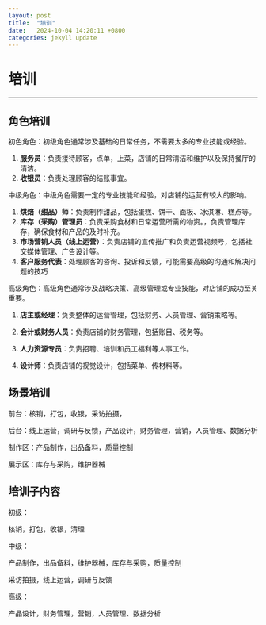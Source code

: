 ```yaml
---
layout: post
title:  "培训"
date:   2024-10-04 14:20:11 +0800
categories: jekyll update
---
```

# 培训

---

## 角色培训

初色角色：初级角色通常涉及基础的日常任务，不需要太多的专业技能或经验。

1. **服务员**：负责接待顾客，点单，上菜，店铺的日常清洁和维护以及保持餐厅的清洁。
2. **收银员**：负责处理顾客的结账事宜。

中级角色：中级角色需要一定的专业技能和经验，对店铺的运营有较大的影响。

1. **烘焙（甜品）师**：负责制作甜品，包括蛋糕、饼干、面板、冰淇淋、糕点等。
2. **库存（采购）管理员**：负责采购食材和日常运营所需的物资。，负责管理库存，确保食材和产品的及时补充。
3. **市场营销人员（线上运营）**：负责店铺的宣传推广和负责运营视频号，包括社交媒体管理、广告设计等。
4. **客户服务代表**：处理顾客的咨询、投诉和反馈，可能需要高级的沟通和解决问题的技巧

高级角色：高级角色通常涉及战略决策、高级管理或专业技能，对店铺的成功至关重要。

1. **店主或经理**：负责整体的运营管理，包括财务、人员管理、营销策略等。

2. **会计或财务人员**：负责店铺的财务管理，包括账目、税务等。

3. **人力资源专员**：负责招聘、培训和员工福利等人事工作。

4. **设计师**：负责店铺的视觉设计，包括菜单、传材料等。

   

## 场景培训

前台：核销，打包，收银，采访拍摄，

后台：线上运营，调研与反馈，产品设计，财务管理，营销，人员管理、数据分析

制作区：产品制作，出品备料，质量控制

展示区：库存与采购，维护器械



## 培训子内容

初级：

核销，打包，收银，清理

中级：

产品制作，出品备料，维护器械，库存与采购，质量控制

采访拍摄，线上运营，调研与反馈

高级：

产品设计，财务管理，营销，人员管理、数据分析

